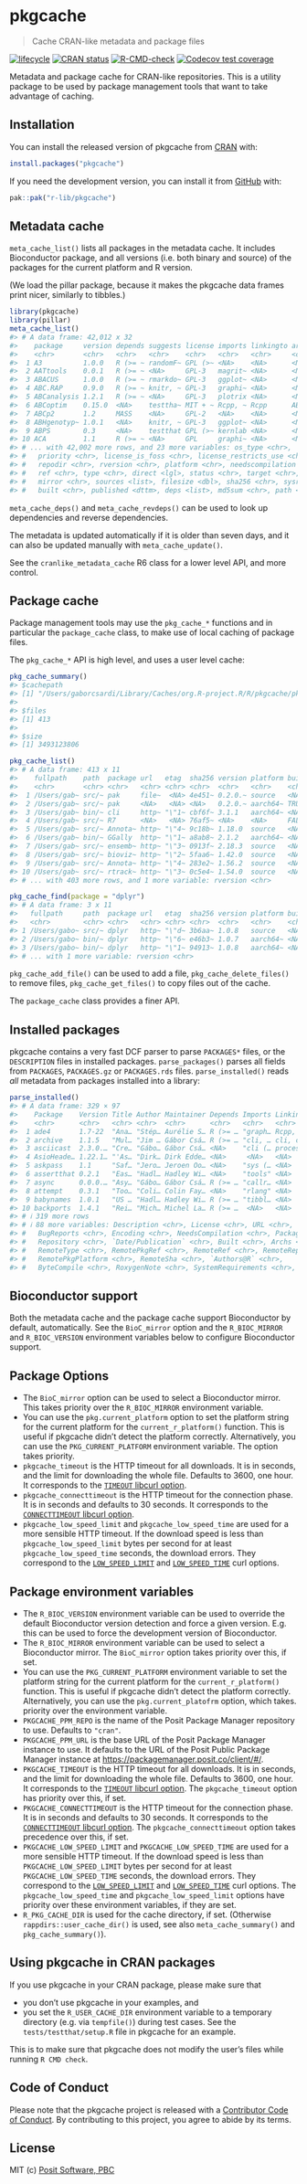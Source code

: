 
<!-- README.md is generated from README.Rmd. Please edit that file -->

# pkgcache

> Cache CRAN-like metadata and package files

<!-- badges: start -->

[![lifecycle](https://img.shields.io/badge/lifecycle-experimental-orange.svg)](https://lifecycle.r-lib.org/articles/stages.html)
[![CRAN
status](https://www.r-pkg.org/badges/version/pkgcache)](https://cran.r-project.org/package=pkgcache)
[![R-CMD-check](https://github.com/r-lib/pkgcache/actions/workflows/R-CMD-check.yaml/badge.svg)](https://github.com/r-lib/pkgcache/actions/workflows/R-CMD-check.yaml)
[![Codecov test
coverage](https://codecov.io/gh/r-lib/pkgcache/branch/main/graph/badge.svg)](https://app.codecov.io/gh/r-lib/pkgcache?branch=main)
<!-- badges: end -->

Metadata and package cache for CRAN-like repositories. This is a utility
package to be used by package management tools that want to take
advantage of caching.

## Installation

You can install the released version of pkgcache from
[CRAN](https://CRAN.R-project.org) with:

``` r
install.packages("pkgcache")
```

If you need the development version, you can install it from
[GitHub](https://github.com) with:

``` r
pak::pak("r-lib/pkgcache")
```

## Metadata cache

`meta_cache_list()` lists all packages in the metadata cache. It
includes Bioconductor package, and all versions (i.e. both binary and
source) of the packages for the current platform and R version.

(We load the pillar package, because it makes the pkgcache data frames
print nicer, similarly to tibbles.)

``` r
library(pkgcache)
library(pillar)
meta_cache_list()
#> # A data frame: 42,012 x 32
#>    package     version depends suggests license imports linkingto archs enhances
#>    <chr>       <chr>   <chr>   <chr>    <chr>   <chr>   <chr>     <chr> <chr>   
#>  1 A3          1.0.0   R (>= ~ randomF~ GPL (>~ <NA>    <NA>      <NA>  <NA>    
#>  2 AATtools    0.0.1   R (>= ~ <NA>     GPL-3   magrit~ <NA>      <NA>  <NA>    
#>  3 ABACUS      1.0.0   R (>= ~ rmarkdo~ GPL-3   ggplot~ <NA>      <NA>  <NA>    
#>  4 ABC.RAP     0.9.0   R (>= ~ knitr, ~ GPL-3   graphi~ <NA>      <NA>  <NA>    
#>  5 ABCanalysis 1.2.1   R (>= ~ <NA>     GPL-3   plotrix <NA>      <NA>  <NA>    
#>  6 ABCoptim    0.15.0  <NA>    testtha~ MIT + ~ Rcpp, ~ Rcpp      ABCo~ <NA>    
#>  7 ABCp2       1.2     MASS    <NA>     GPL-2   <NA>    <NA>      <NA>  <NA>    
#>  8 ABHgenotyp~ 1.0.1   <NA>    knitr, ~ GPL-3   ggplot~ <NA>      <NA>  <NA>    
#>  9 ABPS        0.3     <NA>    testthat GPL (>~ kernlab <NA>      <NA>  <NA>    
#> 10 ACA         1.1     R (>= ~ <NA>     GPL     graphi~ <NA>      <NA>  <NA>    
#> # ... with 42,002 more rows, and 23 more variables: os_type <chr>,
#> #   priority <chr>, license_is_foss <chr>, license_restricts_use <chr>,
#> #   repodir <chr>, rversion <chr>, platform <chr>, needscompilation <chr>,
#> #   ref <chr>, type <chr>, direct <lgl>, status <chr>, target <chr>,
#> #   mirror <chr>, sources <list>, filesize <dbl>, sha256 <chr>, sysreqs <chr>,
#> #   built <chr>, published <dttm>, deps <list>, md5sum <chr>, path <chr>
```

`meta_cache_deps()` and `meta_cache_revdeps()` can be used to look up
dependencies and reverse dependencies.

The metadata is updated automatically if it is older than seven days,
and it can also be updated manually with `meta_cache_update()`.

See the `cranlike_metadata_cache` R6 class for a lower level API, and
more control.

## Package cache

Package management tools may use the `pkg_cache_*` functions and in
particular the `package_cache` class, to make use of local caching of
package files.

The `pkg_cache_*` API is high level, and uses a user level cache:

``` r
pkg_cache_summary()
#> $cachepath
#> [1] "/Users/gaborcsardi/Library/Caches/org.R-project.R/R/pkgcache/pkg"
#> 
#> $files
#> [1] 413
#> 
#> $size
#> [1] 3493123806
```

``` r
pkg_cache_list()
#> # A data frame: 413 x 11
#>    fullpath    path  package url   etag  sha256 version platform built vignettes
#>    <chr>       <chr> <chr>   <chr> <chr> <chr>  <chr>   <chr>    <chr> <chr>    
#>  1 /Users/gab~ src/~ pak     file~  <NA> 4e451~ 0.2.0.~ source   <NA>  <NA>     
#>  2 /Users/gab~ src/~ pak     <NA>   <NA> <NA>   0.2.0.~ aarch64~ TRUE  FALSE    
#>  3 /Users/gab~ bin/~ cli     http~ "\"1~ cbf6f~ 3.1.1   aarch64~ <NA>  <NA>     
#>  4 /Users/gab~ src/~ R7      <NA>   <NA> 76af5~ <NA>    <NA>     FALSE <NA>     
#>  5 /Users/gab~ src/~ Annota~ http~ "\"4~ 9c18b~ 1.18.0  source   <NA>  <NA>     
#>  6 /Users/gab~ bin/~ GGally  http~ "\"1~ a8ab8~ 2.1.2   aarch64~ <NA>  <NA>     
#>  7 /Users/gab~ src/~ ensemb~ http~ "\"3~ 0913f~ 2.18.3  source   <NA>  <NA>     
#>  8 /Users/gab~ src/~ bioviz~ http~ "\"2~ 5faa6~ 1.42.0  source   <NA>  <NA>     
#>  9 /Users/gab~ src/~ Annota~ http~ "\"4~ 283e2~ 1.56.2  source   <NA>  <NA>     
#> 10 /Users/gab~ src/~ rtrack~ http~ "\"3~ 0c5e4~ 1.54.0  source   <NA>  <NA>     
#> # ... with 403 more rows, and 1 more variable: rversion <chr>
```

``` r
pkg_cache_find(package = "dplyr")
#> # A data frame: 3 x 11
#>   fullpath     path  package url   etag  sha256 version platform built vignettes
#>   <chr>        <chr> <chr>   <chr> <chr> <chr>  <chr>   <chr>    <chr> <chr>    
#> 1 /Users/gabo~ src/~ dplyr   http~ "\"d~ 3b6aa~ 1.0.8   source   <NA>  <NA>     
#> 2 /Users/gabo~ bin/~ dplyr   http~ "\"6~ e46b3~ 1.0.7   aarch64~ <NA>  <NA>     
#> 3 /Users/gabo~ bin/~ dplyr   http~ "\"1~ 94913~ 1.0.8   aarch64~ <NA>  <NA>     
#> # ... with 1 more variable: rversion <chr>
```

`pkg_cache_add_file()` can be used to add a file,
`pkg_cache_delete_files()` to remove files, `pkg_cache_get_files()` to
copy files out of the cache.

The `package_cache` class provides a finer API.

## Installed packages

pkgcache contains a very fast DCF parser to parse `PACKAGES*` files, or
the `DESCRIPTION` files in installed packages. `parse_packages()` parses
all fields from `PACKAGES`, `PACKAGES.gz` or `PACKAGES.rds` files.
`parse_installed()` reads *all* metadata from packages installed into a
library:

``` r
parse_installed()
#> # A data frame: 329 × 97
#>    Package    Version Title Author Maintainer Depends Imports LinkingTo Suggests
#>    <chr>      <chr>   <chr> <chr>  <chr>      <chr>   <chr>   <chr>     <chr>   
#>  1 ade4       1.7-22  "Ana… "Stép… Aurélie S… R (>= … "graph… Rcpp, Rc… "ade4Tk…
#>  2 archive    1.1.5   "Mul… "Jim … Gábor Csá… R (>= … "cli, … cli, cpp… "covr, …
#>  3 asciicast  2.3.0.… "Cre… "Gábo… Gábor Csá… <NA>    "cli (… processx  "callr,…
#>  4 AsioHeade… 1.22.1… "'As… "Dirk… Dirk Edde… <NA>     <NA>   <NA>       <NA>   
#>  5 askpass    1.1     "Saf… "Jero… Jeroen Oo… <NA>    "sys (… <NA>      "testth…
#>  6 assertthat 0.2.1   "Eas… "Hadl… Hadley Wi… <NA>    "tools" <NA>      "testth…
#>  7 async      0.0.0.… "Asy… "Gábo… Gábor Csá… R (>= … "callr… <NA>      "cli, c…
#>  8 attempt    0.3.1   "Too… "Coli… Colin Fay… <NA>    "rlang" <NA>      "testth…
#>  9 babynames  1.0.1   "US … "Hadl… Hadley Wi… R (>= … "tibbl… <NA>      "testth…
#> 10 backports  1.4.1   "Rei… "Mich… Michel La… R (>= …  <NA>   <NA>       <NA>   
#> # ℹ 319 more rows
#> # ℹ 88 more variables: Description <chr>, License <chr>, URL <chr>,
#> #   BugReports <chr>, Encoding <chr>, NeedsCompilation <chr>, Packaged <chr>,
#> #   Repository <chr>, `Date/Publication` <chr>, Built <chr>, Archs <chr>,
#> #   RemoteType <chr>, RemotePkgRef <chr>, RemoteRef <chr>, RemoteRepos <chr>,
#> #   RemotePkgPlatform <chr>, RemoteSha <chr>, `Authors@R` <chr>,
#> #   ByteCompile <chr>, RoxygenNote <chr>, SystemRequirements <chr>, …
```

## Bioconductor support

Both the metadata cache and the package cache support Bioconductor by
default, automatically. See the `BioC_mirror` option and the
`R_BIOC_MIRROR` and `R_BIOC_VERSION` environment variables below to
configure Bioconductor support.

## Package Options

- The `BioC_mirror` option can be used to select a Bioconductor mirror.
  This takes priority over the `R_BIOC_MIRROR` environment variable.
- You can use the `pkg.current_platform` option to set the platform
  string for the current platform for the `current_r_platform()`
  function. This is useful if pkgcache didn’t detect the platform
  correctly. Alternatively, you can use the `PKG_CURRENT_PLATFORM`
  environment variable. The option takes priority.
- `pkgcache_timeout` is the HTTP timeout for all downloads. It is in
  seconds, and the limit for downloading the whole file. Defaults to
  3600, one hour. It corresponds to the [`TIMEOUT` libcurl
  option](https://curl.se/libcurl/c/CURLOPT_TIMEOUT.html).
- `pkgcache_connecttimeout` is the HTTP timeout for the connection
  phase. It is in seconds and defaults to 30 seconds. It corresponds to
  the [`CONNECTTIMEOUT` libcurl
  option](https://curl.se/libcurl/c/CURLOPT_CONNECTTIMEOUT.html).
- `pkgcache_low_speed_limit` and `pkgcache_low_speed_time` are used for
  a more sensible HTTP timeout. If the download speed is less than
  `pkgcache_low_speed_limit` bytes per second for at least
  `pkgcache_low_speed_time` seconds, the download errors. They
  correspond to the
  [`LOW_SPEED_LIMIT`](https://curl.se/libcurl/c/CURLOPT_LOW_SPEED_LIMIT.html)
  and
  [`LOW_SPEED_TIME`](https://curl.se/libcurl/c/CURLOPT_LOW_SPEED_TIME.html)
  curl options.

## Package environment variables

- The `R_BIOC_VERSION` environment variable can be used to override the
  default Bioconductor version detection and force a given version. E.g.
  this can be used to force the development version of Bioconductor.
- The `R_BIOC_MIRROR` environment variable can be used to select a
  Bioconductor mirror. The `BioC_mirror` option takes priority over
  this, if set.
- You can use the `PKG_CURRENT_PLATFORM` environment variable to set the
  platform string for the current platform for the
  `current_r_platform()` function. This is useful if pkgcache didn’t
  detect the platform correctly. Alternatively, you can use the
  `pkg.current_platofrm` option, which takes. priority over the
  environment variable.
- `PKGCACHE_PPM_REPO` is the name of the Posit Package Manager
  repository to use. Defaults to `"cran"`.
- `PKGCACHE_PPM_URL` is the base URL of the Posit Package Manager
  instance to use. It defaults to the URL of the Posit Public Package
  Manager instance at <https://packagemanager.posit.co/client/#/>.
- `PKGCACHE_TIMEOUT` is the HTTP timeout for all downloads. It is in
  seconds, and the limit for downloading the whole file. Defaults to
  3600, one hour. It corresponds to the [`TIMEOUT` libcurl
  option](https://curl.se/libcurl/c/CURLOPT_TIMEOUT.html). The
  `pkgcache_timeout` option has priority over this, if set.
- `PKGCACHE_CONNECTTIMEOUT` is the HTTP timeout for the connection
  phase. It is in seconds and defaults to 30 seconds. It corresponds to
  the [`CONNECTTIMEOUT` libcurl
  option](https://curl.se/libcurl/c/CURLOPT_CONNECTTIMEOUT.html). The
  `pkgcache_connecttimeout` option takes precedence over this, if set.
- `PKGCACHE_LOW_SPEED_LIMIT` and `PKGCACHE_LOW_SPEED_TIME` are used for
  a more sensible HTTP timeout. If the download speed is less than
  `PKGCACHE_LOW_SPEED_LIMIT` bytes per second for at least
  `PKGCACHE_LOW_SPEED_TIME` seconds, the download errors. They
  correspond to the
  [`LOW_SPEED_LIMIT`](https://curl.se/libcurl/c/CURLOPT_LOW_SPEED_LIMIT.html)
  and
  [`LOW_SPEED_TIME`](https://curl.se/libcurl/c/CURLOPT_LOW_SPEED_TIME.html)
  curl options. The `pkgcache_low_speed_time` and
  `pkgcache_low_speed_limit` options have priority over these
  environment variables, if they are set.
- `R_PKG_CACHE_DIR` is used for the cache directory, if set. (Otherwise
  `rappdirs::user_cache_dir()` is used, see also `meta_cache_summary()`
  and `pkg_cache_summary()`).

## Using pkgcache in CRAN packages

If you use pkgcache in your CRAN package, please make sure that

- you don’t use pkgcache in your examples, and
- you set the `R_USER_CACHE_DIR` environment variable to a temporary
  directory (e.g. via `tempfile()`) during test cases. See the
  `tests/testthat/setup.R` file in pkgcache for an example.

This is to make sure that pkgcache does not modify the user’s files
while running `R CMD check`.

## Code of Conduct

Please note that the pkgcache project is released with a [Contributor
Code of Conduct](https://r-lib.github.io/pkgcache/CODE_OF_CONDUCT.html).
By contributing to this project, you agree to abide by its terms.

## License

MIT (c) [Posit Software, PBC](https://posit.co)
